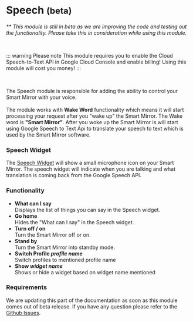 # Speech <small>(beta)</small>

<em>** This module is still in beta as we are improving the code and testing out the functionality. Please take this in consideration while using this module.</em>

<br />

::: warning Please note 
 This module requires you to enable the Cloud Speech-to-Text API in Google Cloud Console and enable billing! Using this module will cost you money! 
:::

<br />

The Speech module is responsible for adding the ability to control your Smart Mirror with your voice. <br /><br /> The module works with <strong>Wake Word</strong> functionality which means it will start processing your request after you "wake up" the Smart Mirror. The Wake word is <strong>"Smart Mirror"</strong>. After you woke up the Smart Mirror is will start using Google Speech to Text Api to translate your speech to text which is used by the Smart Mirror software.

### Speech Widget

The [Speech Widget](/widgets/speech) will show a small microphone icon on your Smart Mirror. The speech widget will indicate when you are talking and what translation is coming back from the Google Speech API. 

### Functionality

- <strong>What can I say</strong> <br />
  Displays the list of things you can say in the Speech widget.
- <strong>Go home</strong><br />
  Hides the "What can I say" in the Speech widget.
- <strong>Turn off / on</strong><br />
  Turn the Smart Mirror off or on.
- <strong>Stand by</strong><br />
  Turn the Smart Mirror into standby mode.
- <strong>Switch Profile *profile name*</strong><br />
  Switch profiles to mentioned profile name
- <strong>Show *widget name*</strong><br />
  Shows or hide a widget based on widget name mentioned


### Requirements

We are updating this part of the documentation as soon as this module comes out of beta release. If you have any question please refer to the [Github Issues](https://github.com/senses-smart-mirror/senses-smartmirror/issues).